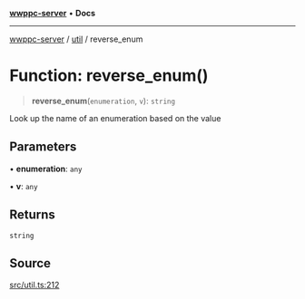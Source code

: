 [**wwppc-server**](../../README.md) • **Docs**

***

[wwppc-server](../../modules.md) / [util](../README.md) / reverse\_enum

# Function: reverse\_enum()

> **reverse\_enum**(`enumeration`, `v`): `string`

Look up the name of an enumeration based on the value

## Parameters

• **enumeration**: `any`

• **v**: `any`

## Returns

`string`

## Source

[src/util.ts:212](https://github.com/WWPPC/WWPPC-server/blob/d36edcf5b3e9dc61bf375adab6f0ce8e98344d21/src/util.ts#L212)
